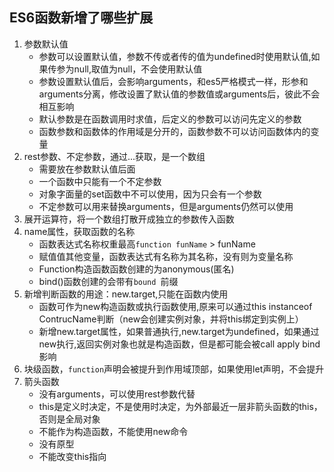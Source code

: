 ## ES6函数新增了哪些扩展
1. 参数默认值
     - 参数可以设置默认值，参数不传或者传的值为undefined时使用默认值,如果传参为null,取值为null，不会使用默认值
     - 参数设置默认值后，会影响arguments，和es5严格模式一样，形参和arguments分离，修改设置了默认值的参数值或arguments后，彼此不会相互影响
     - 默认参数是在函数调用时求值，后定义的参数可以访问先定义的参数
     - 函数参数和函数体的作用域是分开的，函数参数不可以访问函数体内的变量
2. rest参数、不定参数，通过...获取，是一个数组
     - 需要放在参数默认值后面
     - 一个函数中只能有一个不定参数
     - 对象字面量的set函数中不可以使用，因为只会有一个参数
     - 不定参数可以用来替换arguments，但是arguments仍然可以使用
3. 展开运算符，将一个数组打散开成独立的参数传入函数
4. name属性，获取函数的名称
     - 函数表达式名称权重最高`function funName` > funName
     - 赋值值其他变量，函数表达式有名称为其名称，没有则为变量名称
     - Function构造函数函数创建的为anonymous(匿名)
     - bind()函数创建的会带有`bound `前缀
5. 新增判断函数的用途：new.target,只能在函数内使用
     - 函数可作为new构造函数或执行函数使用,原来可以通过this instanceof ContrucName判断（new会创建实例对象，并将this绑定到实例上）
     - 新增new.target属性，如果普通执行,new.target为undefined，如果通过new执行,返回实例对象也就是构造函数，但是都可能会被call apply bind影响
6. 块级函数，`function`声明会被提升到作用域顶部，如果使用let声明，不会提升
7. 箭头函数
     - 没有arguments，可以使用rest参数代替
     - this是定义时决定，不是使用时决定，为外部最近一层非箭头函数的this，否则是全局对象
     - 不能作为构造函数，不能使用new命令
     - 没有原型
     - 不能改变this指向